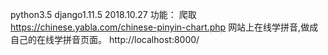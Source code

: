 python3.5 django1.11.5       2018.10.27
功能：
爬取 https://chinese.yabla.com/chinese-pinyin-chart.php 网站上在线学拼音,做成自己的在线学拼音页面。
http://localhost:8000/
